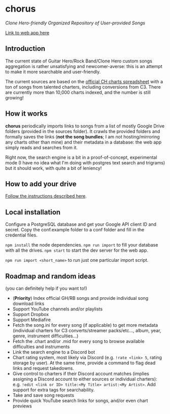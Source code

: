 # chorus

*Clone Hero-friendly Organized Repository of User-provided Songs*

[Link to web app here](http://arcturus.fightthe.pw)

## Introduction

The current state of Guitar Hero/Rock Band/Clone Hero custom songs aggregation is rather unsatisfying and newcomer-averse: this is an attempt to make it more searchable and user-friendly. 

The current sources are based on the
[official CH charts spreadsheet](https://docs.google.com/spreadsheets/d/13B823ukxdVMocowo1s5XnT3tzciOfruhUVePENKc01o)
with a ton of songs from talented charters, including conversions from C3. There are currently more than 10,000 charts indexed, and the number is still growing!

## How it works

**chorus** periodically imports links to songs from a list of mostly Google Drive folders (provided in the sources folder). It crawls the provided folders and formally saves the links (**not the song bundles**; I am not hosting/mirroring any charts other than mine) and their metadata in a database: the web app simply reads and searches from it.

Right now, the search engine is a bit in a proof-of-concept, experimental mode (I have no idea what I'm doing with postgres text search and trigrams) but it should work, with quite a bit of leniency!

## How to add your drive

[Follow the instructions described here](source-examples).

## Local installation

Configure a PostgreSQL database and get your Google API client ID and secret. Copy the conf.example folder to a conf folder and fill in the credential files.

`npm install` the node dependencies. `npm run import` to fill your database with all the drives. `npm start` to start the dev server for the web app.

`npm run import <short_name>` to run just one particular import script.

## Roadmap and random ideas

(you can definitely help if you want to!)

* (**Priority**) Index official GH/RB songs and provide individual song download links
* Support YouTube channels and/or playlists
* Support Dropbox
* Support Mediafire
* Fetch the song.ini for every song (if applicable) to get more metadata (individual charters for C3 converts/streamer packs/etc..., album, year, genre, instrument difficulties...)
* Fetch the .chart and/or .mid for every song to browse available difficulties and instruments
* Link the search engine to a Discord bot
* Chart rating system, most likely via Discord (e.g. `!rate <link> 5`, rating storage by user). At the same time, provide a command to flag dead links and request takedowns.
* Give control to charters if their Discord account matches (implies assigning a Discord account to either sources or individual charters): e.g. `!edit <link or ID> title:<My Title> artist:<My Artist>`. Add support for extra tags for searchability.
* Take and save song requests
* Provide quick YouTube search links for songs, and/or even chart previews
